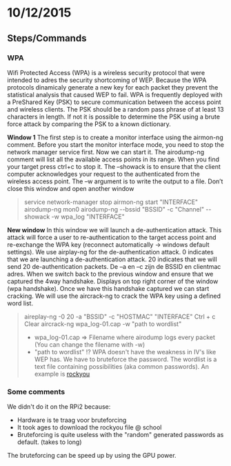 # 10/12/2015

## Steps/Commands

### **WPA**
Wifi Protected Access (WPA) is a wireless security protocol that were intended to adres the security shortcoming of WEP. Because the WPA protocols dinamicaly generate a new key for each packet they prevent the statistical analysis that caused WEP to fail.
WPA is frequently deployed with a PreShared Key (PSK) to secure communication between the access point and wireless clients. The PSK should be a random pass phrase of at least 13 characters in length. If not it is possible to determine the PSK using a brute force attack by comparing the PSK to a known dictionary.

**Window 1**
The first step is to create a monitor interface using the airmon-ng comment. Before you start the monitor interface mode, you need to stop the network manager service first. Now we can start it. The airodump-ng comment will list all the available access points in its range. When you find your target press ctrl+c to stop it. 
The –showack is to ensure that the client computer acknowledges your request to the authenticated from the wireless access point. The –w argument is to write the output to a file. Don’t close this window and open another window
> service network-manager stop
> airmon-ng start "INTERFACE"
> airodump-ng mon0
> airodump-ng --bssid "BSSID" -c "Channel" --showack -w wpa_log "INTERFACE"



**New window**
In this window we will launch a de-authentication attack. This attack will force a user to re-authentication to the target access point and re-exchange the WPA key (reconnect automatically -> windows default settings). We use airplay-ng for the de-authentication attack. 0 indicates that we are launching a de-authentication attack. 20 indicates that we will send 20 de-authentication packets. De –a en –c zijn de BSSID en clientmac adres.
When we switch back to the previous window and ensure that we captured the 4way handshake. Displays on top right corner of the window (wpa handshake).
Once we have this handshake captured we can start cracking. We will use the aircrack-ng to crack the WPA key using a defined word list.
> aireplay-ng -0 20 -a "BSSID" -c "HOSTMAC" "INTERFACE"
> Ctrl + c
> Clear
> aircrack-ng wpa_log-01.cap -w "path to wordlist"
> - wpa_log-01.cap => Filename where airodump logs every packet (You can change the filename with -w)
> - "path to wordlist" !? WPA doesn't have the weakness in IV's like WEP has. We have to bruteforce the password. The wordlist is a text file containing possibilities (aka common passwords). An example is [rockyou](http://scrapmaker.com/download/data/wordlists/dictionaries/rockyou.txt)

### Some comments

We didn't do it on the RPi2 because:
* Hardware is te traag voor bruteforcing
* It took ages to download the rockyou file @ school
* Bruteforcing is quite useless with the "random" generated passwords as default. (takes to long)

The bruteforcing can be speed up by using the GPU power.
